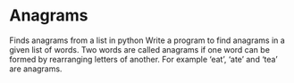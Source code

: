 # Anagrams
Finds anagrams from a list in python
Write a program to find anagrams in a given list of words. Two words are called
anagrams if one word can be formed by rearranging letters of another. For example
‘eat’, ‘ate’ and ‘tea’ are anagrams.
